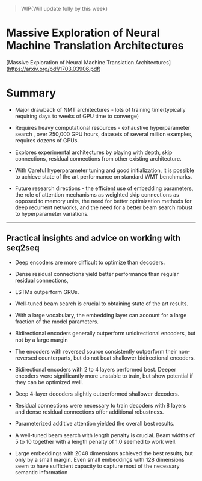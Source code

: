 > WIP(Will update fully by this week)

# Massive Exploration of Neural Machine Translation Architectures

[Massive Exploration of Neural Machine Translation Architectures]
(https://arxiv.org/pdf/1703.03906.pdf)

# Summary 

* Major drawback of NMT architectures - lots of training time(typically requiring days to  weeks of GPU time to converge)

* Requires heavy computational resources - exhaustive  hyperparameter search , over 250,000 GPU hours, datasets of several million examples, requires dozens of GPUs.

* Explores experimental architectures by playing with depth, skip connections,  residual connections from other existing architecture.

* With Careful hyperparameter tuning and good initialization, it is possible to achieve state of  the art performance on standard WMT benchmarks. 

* Future research directions  - the efficient use of embedding parameters, the role of attention mechanisms as weighted skip connections as opposed to memory units, the need for better optimization methods for deep recurrent networks, and the need for a better beam search robust to hyperparameter variations.

---

## Practical insights and advice on working with seq2seq 

* Deep  encoders  are  more  difficult to optimize than decoders.

* Dense residual connections yield better performance than regular  residual  connections,  

* LSTMs outperform  GRUs.

* Well-tuned beam  search  is  crucial  to  obtaining  state  of the art results. 

* With a large vocabulary, the embedding layer can account for a large fraction of the model parameters.

* Bidirectional encoders generally outperform unidirectional encoders, but not by  a  large  margin

* The  encoders  with  reversed source consistently outperform their non-reversed counterparts,  but  do  not  beat  shallower  bidirectional encoders.

* Bidirectional encoders with 2 to 4 layers performed best.  Deeper encoders were significantly more unstable to train,  but show potential if they can be optimized well.

* Deep 4-layer decoders slightly outperformed shallower decoders.

* Residual  connections were necessary to train decoders with 8 layers and dense residual connections offer additional robustness.

* Parameterized additive attention yielded the overall best results.

* A  well-tuned   beam   search   with   length penalty  is  crucial.   Beam  widths  of  5  to  10 together with a length penalty of 1.0 seemed
to work well.

* Large embeddings with 2048 dimensions achieved the best results, but only by a small margin. Even small embeddings with 128 dimensions seem to have sufficient capacity to capture most of the necessary semantic information
